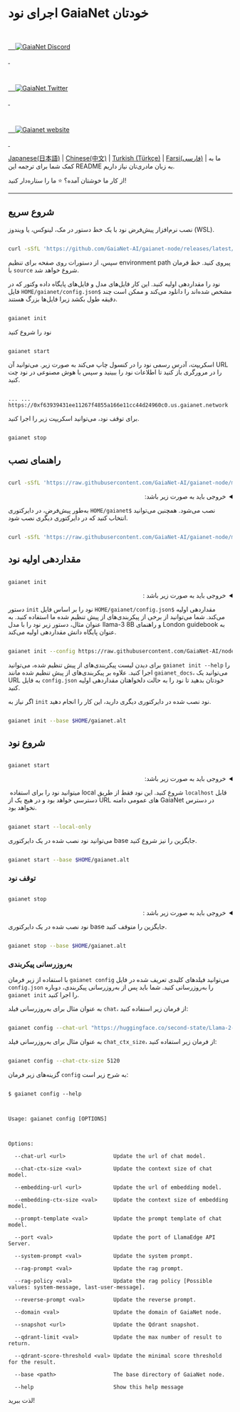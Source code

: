 
# اجرای نود GaiaNet خودتان

  
  
  

<p align="center">

  <a href="https://discord.gg/gaianet-ai">

    <img src="https://img.shields.io/badge/chat-Discord-7289DA?logo=discord" alt="GaiaNet Discord">

  </a>

  <a href="https://twitter.com/Gaianet_AI">

    <img src="https://img.shields.io/badge/Twitter-1DA1F2?logo=twitter&amp;logoColor=white" alt="GaiaNet Twitter">

  </a>

   <a href="https://www.gaianet.ai/">

    <img src="https://img.shields.io/website?up_message=Website&url=https://www.gaianet.ai/" alt="Gaianet website">

  </a>

</p>

  
  

[Japanese(日本語)](README-ja.md) | [Chinese(中文)](README-cn.md) | [Turkish (Türkçe)](README-tr.md) | [Farsi(فارسی)](README-fa.md) | 
ما به کمک شما برای ترجمه این README به زبان مادری‌تان نیاز داریم.

  

از کار ما خوشتان آمده؟ ⭐ ما را ستاره‌دار کنید!

  

---

  

## شروع سریع

 نصب نرم‌افزار پیش‌فرض نود با یک خط دستور در مک، لینوکس، یا ویندوز (WSL).

  

```bash

curl -sSfL 'https://github.com/GaiaNet-AI/gaianet-node/releases/latest/download/install.sh' | bash

```

سپس، از دستورات روی صفحه برای تنظیم environment path پیروی کنید. خط فرمان با `source` شروع خواهد شد.

  

نود را مقداردهی اولیه کنید. این کار فایل‌های مدل و فایل‌های پایگاه داده وکتور که در فایل `HOME/gaianet/config.json$` مشخص شده‌اند را دانلود می‌کند و ممکن است چند دقیقه طول بکشد زیرا فایل‌ها بزرگ هستند.

  
```bash

gaianet init

```


نود را شروع کنید

```bash

gaianet start

```
  

اسکریپت، آدرس رسمی نود را در کنسول چاپ می‌کند به صورت زیر. می‌توانید  آن URL را در مرورگری باز کنید تا اطلاعات نود را ببینید و سپس با هوش مصنوعی در نود چت کنید.  
  

```

... ... https://0xf63939431ee11267f4855a166e11cc44d24960c0.us.gaianet.network

```
  

برای توقف نود، می‌توانید اسکریپت زیر را اجرا کنید.

  

```bash

gaianet stop

```

  

## راهنمای نصب

  

```bash

curl -sSfL 'https://raw.githubusercontent.com/GaiaNet-AI/gaianet-node/main/install.sh' | bash

```

  

<details dir="rtl"><summary> خروجی باید به صورت زیر باشد: </summary>  

```console

[+] Downloading default config file ...

  

[+] Downloading nodeid.json ...

  

[+] Installing WasmEdge with wasi-nn_ggml plugin ...

  

Info: Detected Linux-x86_64

  

Info: WasmEdge Installation at /home/azureuser/.wasmedge

  

Info: Fetching WasmEdge-0.13.5

  

/tmp/wasmedge.2884467 ~/gaianet

######################################################################## 100.0%

~/gaianet

Info: Fetching WasmEdge-GGML-Plugin

  

Info: Detected CUDA version:

  

/tmp/wasmedge.2884467 ~/gaianet

######################################################################## 100.0%

~/gaianet

Installation of wasmedge-0.13.5 successful

WasmEdge binaries accessible

  

    The WasmEdge Runtime wasmedge version 0.13.5 is installed in /home/azureuser/.wasmedge/bin/wasmedge.

  
  

[+] Installing Qdrant binary...

    * Download Qdrant binary

################################################################################################## 100.0%

  

    * Initialize Qdrant directory

  

[+] Downloading the rag-api-server.wasm ...

################################################################################################## 100.0%

  

[+] Downloading dashboard ...

################################################################################################## 100.0%

```

  

</details>

  

به‌طور پیش‌فرض، در دایرکتوری `HOME/gaianet$` نصب می‌شود. همچنین می‌توانید انتخاب کنید که در دایرکتوری دیگری نصب شود.
  

```bash

curl -sSfL 'https://raw.githubusercontent.com/GaiaNet-AI/gaianet-node/main/install.sh' | bash -s -- --base $HOME/gaianet.alt

```
  

## مقداردهی اولیه نود

  

```

gaianet init

```

  

<details dir="rtl"><summary> خروجی باید به صورت زیر باشد : </summary>


```bash

[+] Downloading Llama-2-7b-chat-hf-Q5_K_M.gguf ...

############################################################################################################################## 100.0%############################################################################################################################## 100.0%

  

[+] Downloading all-MiniLM-L6-v2-ggml-model-f16.gguf ...

  

############################################################################################################################## 100.0%############################################################################################################################## 100.0%

  

[+] Creating 'default' collection in the Qdrant instance ...

  

    * Start a Qdrant instance ...

  

    * Remove the existed 'default' Qdrant collection ...

  

    * Download Qdrant collection snapshot ...

############################################################################################################################## 100.0%############################################################################################################################## 100.0%

  

    * Import the Qdrant collection snapshot ...

  

    * Recovery is done successfully

```

  

</details>

  

دستور `init` نود را بر اساس فایل `HOME/gaianet/config.json$` مقداردهی اولیه می‌کند. شما می‌توانید از برخی از پیکربندی‌های از پیش تنظیم شده ما استفاده کنید. به عنوان مثال، دستور زیر نود را با مدل    llama-3 8B و  راهنمای London guidebook به عنوان پایگاه دانش مقداردهی اولیه می‌کند.

  

```bash

gaianet init --config https://raw.githubusercontent.com/GaiaNet-AI/node-configs/main/llama-3-8b-instruct_london/config.json

```

  

برای دیدن لیست پیکربندی‌های از پیش تنظیم شده، می‌توانید `gaianet init --help` را اجرا کنید. علاوه بر پیکربندی‌های از پیش تنظیم شده مانند `gaianet_docs`، می‌توانید یک URL به فایل `config.json` خودتان بدهید تا نود را به حالت دلخواهتان مقداردهی اولیه کنید.

  

اگر نیاز به `init` نود نصب شده در دایرکتوری دیگری دارید، این کار را انجام دهید.

  

```bash

gaianet init --base $HOME/gaianet.alt

```

  

## شروع نود

  

```

gaianet start

```

  

<details dir="rtl"><summary> خروجی باید به صورت زیر باشد: </summary>

  

```bash

[+] Starting Qdrant instance ...

  

    Qdrant instance started with pid: 39762

  

[+] Starting LlamaEdge API Server ...

  

    Run the following command to start the LlamaEdge API Server:

  

wasmedge --dir .:./dashboard --nn-preload default:GGML:AUTO:Llama-2-7b-chat-hf-Q5_K_M.gguf --nn-preload embedding:GGML:AUTO:all-MiniLM-L6-v2-ggml-model-f16.gguf rag-api-server.wasm --model-name Llama-2-7b-chat-hf-Q5_K_M,all-MiniLM-L6-v2-ggml-model-f16 --ctx-size 4096,384 --prompt-template llama-2-chat --qdrant-collection-name default --web-ui ./ --socket-addr 0.0.0.0:8080 --log-prompts --log-stat --rag-prompt "Use the following pieces of context to answer the user's question.\nIf you don't know the answer, just say that you don't know, don't try to make up an answer.\n----------------\n"

  
  

    LlamaEdge API Server started with pid: 39796

```

  

</details>

 میتوانید نود را برای استفاده local شروع کنید. این نود فقط از طریق `localhost` قابل دسترسی خواهد بود و در هیچ یک از URL های عمومی دامنه GaiaNet در دسترس نخواهد بود.

  

```bash

gaianet start --local-only

```

  

می‌توانید نود نصب شده در یک دایرکتوری base جایگزین را نیز شروع کنید.

  

```bash

gaianet start --base $HOME/gaianet.alt

```

  

### توقف نود

  

```bash

gaianet stop

```

  

<details dir="rtl"><summary> خروجی باید به صورت زیر باشد : </summary>

  

```bash

[+] Stopping WasmEdge, Qdrant and frpc ...

```

  

</details>

  

نود نصب شده در یک دایرکتوری base جایگزین را متوقف کنید.

  

```bash

gaianet stop --base $HOME/gaianet.alt

```

  

### به‌روزرسانی پیکربندی

  

با استفاده از زیر فرمان `gaianet config` می‌توانید فیلدهای کلیدی تعریف شده در فایل `config.json` را به‌روزرسانی کنید. شما باید پس از به‌روزرسانی پیکربندی، دوباره `gaianet init` را اجرا کنید.

  

به عنوان مثال برای به‌روزرسانی فیلد `chat`، از فرمان زیر استفاده کنید:
  

```bash

gaianet config --chat-url "https://huggingface.co/second-state/Llama-2-13B-Chat-GGUF/resolve/main/Llama-2-13b-chat-hf-Q5_K_M.gguf"

```

  

به عنوان مثال برای به‌روزرسانی فیلد `chat_ctx_size`، از فرمان زیر استفاده کنید:

  

```bash

gaianet config --chat-ctx-size 5120

```

  

گزینه‌های زیر فرمان `config` به شرح زیر است:

  

```console

$ gaianet config --help

  

Usage: gaianet config [OPTIONS]

  

Options:

  --chat-url <url>               Update the url of chat model.

  --chat-ctx-size <val>          Update the context size of chat model.

  --embedding-url <url>          Update the url of embedding model.

  --embedding-ctx-size <val>     Update the context size of embedding model.

  --prompt-template <val>        Update the prompt template of chat model.

  --port <val>                   Update the port of LlamaEdge API Server.

  --system-prompt <val>          Update the system prompt.

  --rag-prompt <val>             Update the rag prompt.

  --rag-policy <val>             Update the rag policy [Possible values: system-message, last-user-message].

  --reverse-prompt <val>         Update the reverse prompt.

  --domain <val>                 Update the domain of GaiaNet node.

  --snapshot <url>               Update the Qdrant snapshot.

  --qdrant-limit <val>           Update the max number of result to return.

  --qdrant-score-threshold <val> Update the minimal score threshold for the result.

  --base <path>                  The base directory of GaiaNet node.

  --help                         Show this help message

```

  

لذت ببرید!

